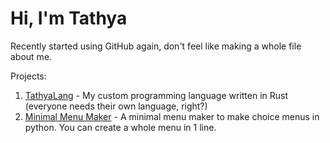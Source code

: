 # Hi, I'm Tathya

Recently started using GitHub again, don't feel like making a whole file about me.

Projects:
1. [TathyaLang](https://github.com/tathyagarg/TathyaLang) - My custom programming language written in Rust (everyone needs their own language, right?)
2. [Minimal Menu Maker](https://github.com/tathyagarg/min-menu-maker) - A minimal menu maker to make choice menus in python. You can create a whole menu in 1 line.
